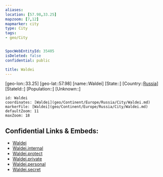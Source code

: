 ```yaml
---
aliases: 
location: [57.98,33.25]
mapzoom: [7,12] 
mapmarker: city 
type: City
tags:
- geo/City


SpocWebEntityId: 35405
isDeleted: false
confidential: public

title: Waldei
---
```

[geo-lon::33.25]
[geo-lat::57.98]
[name::Waldei]
[State::]
[Country::[Russia](geo/Continent/Europe/Russia.md)]
[StateId::]
[Population::]
[Unknown::]


```leaflet
id: Waldei
coordinates: [Waldei](geo/Continent/Europe/Russia/City/Waldei.md)
markerFile: [Waldei](geo/Continent/Europe/Russia/City/Waldei.md)
defaultZoom: 11 
maxZoom: 18
```


## Confidential Links & Embeds: 
- [Waldei](../../../../../../_public/geo/Continent/Europe/Russia/City/Waldei.md) 
- [Waldei.internal](../../../../../../_internal/geo/Continent/Europe/Russia/City/Waldei.internal.md) 
- [Waldei.protect](../../../../../../_protect/geo/Continent/Europe/Russia/City/Waldei.protect.md) 
- [Waldei.private](../../../../../../_private/geo/Continent/Europe/Russia/City/Waldei.private.md) 
- [Waldei.personal](../../../../../../_personal/geo/Continent/Europe/Russia/City/Waldei.personal.md) 
- [Waldei.secret](../../../../../../_secret/geo/Continent/Europe/Russia/City/Waldei.secret.md) 
